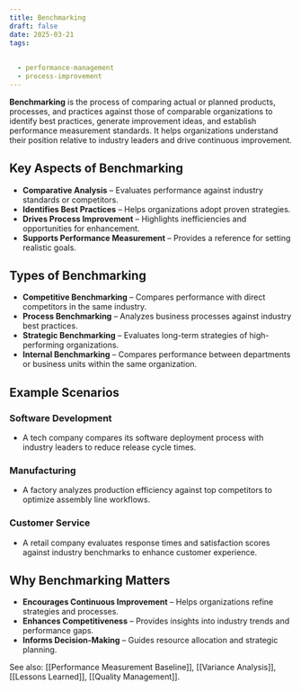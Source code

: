 ```yaml
---
title: Benchmarking
draft: false
date: 2025-03-21
tags:
  
  
  - performance-management
  - process-improvement
---
```


**Benchmarking** is the process of comparing actual or planned products, processes, and practices against those of comparable organizations to identify best practices, generate improvement ideas, and establish performance measurement standards. It helps organizations understand their position relative to industry leaders and drive continuous improvement.

## Key Aspects of Benchmarking
- **Comparative Analysis** – Evaluates performance against industry standards or competitors.
- **Identifies Best Practices** – Helps organizations adopt proven strategies.
- **Drives Process Improvement** – Highlights inefficiencies and opportunities for enhancement.
- **Supports Performance Measurement** – Provides a reference for setting realistic goals.

## Types of Benchmarking
- **Competitive Benchmarking** – Compares performance with direct competitors in the same industry.
- **Process Benchmarking** – Analyzes business processes against industry best practices.
- **Strategic Benchmarking** – Evaluates long-term strategies of high-performing organizations.
- **Internal Benchmarking** – Compares performance between departments or business units within the same organization.

## Example Scenarios

### **Software Development**
- A tech company compares its software deployment process with industry leaders to reduce release cycle times.

### **Manufacturing**
- A factory analyzes production efficiency against top competitors to optimize assembly line workflows.

### **Customer Service**
- A retail company evaluates response times and satisfaction scores against industry benchmarks to enhance customer experience.

## Why Benchmarking Matters
- **Encourages Continuous Improvement** – Helps organizations refine strategies and processes.
- **Enhances Competitiveness** – Provides insights into industry trends and performance gaps.
- **Informs Decision-Making** – Guides resource allocation and strategic planning.

See also: [[Performance Measurement Baseline]], [[Variance Analysis]], [[Lessons Learned]], [[Quality Management]].
